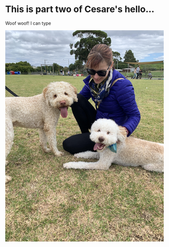 # This is part two of Cesare's hello...

Woof woof! I can type


![Mum and me and my bro - Gigi](images/Brosinarms.jpg)
